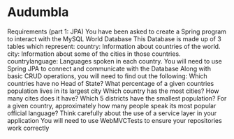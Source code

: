 # Audumbla

Requirements (part 1: JPA)
  You have been asked to create a Spring program to interact with the MySQL World Database
  This Database is made up of 3 tables which represent:
    country: Information about countries of the world.
    city: Information about some of the cities in those countries.
    countrylanguage: Languages spoken in each country.
  You will need to use Spring JPA to connect and communicate with the Database
  Along with basic CRUD operations, you will need to find out the following:
    Which countries have no Head of State?
    What percentage of a given countries population lives in its largest city
    Which country has the most cities? How many cites does it have?
    Which 5 districts have the smallest population?
    For a given country, approximately how many people speak its most popular official language?
  Think carefully about the use of a service layer in your application
  You will need to use WebMVCTests to ensure your repositories work correctly 

